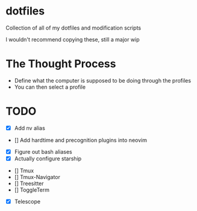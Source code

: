 # dotfiles
Collection of all of my dotfiles and modification scripts

I wouldn't recommend copying these, still a major wip

# The Thought Process

- Define what the computer is supposed to be doing through the profiles
- You can then select a profile 

# TODO
- [x] Add nv alias
- [] Add hardtime and precognition plugins into neovim
- [x] Figure out bash aliases
- [x] Actually configure starship
- [] Tmux
- [] Tmux-Navigator
- [] Treesitter
- [] ToggleTerm
- [x] Telescope
